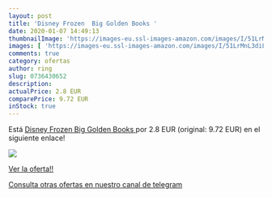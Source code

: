 ```yaml
---
layout: post
title: 'Disney Frozen  Big Golden Books '
date: 2020-01-07 14:49:13
thumbnailImage: 'https://images-eu.ssl-images-amazon.com/images/I/51LrMnL3diL._SL200_.jpg'
images: [ 'https://images-eu.ssl-images-amazon.com/images/I/51LrMnL3diL._SL200_.jpg' ]
comments: true
category: ofertas
author: ring
slug: 0736430652
description:
actualPrice: 2.8 EUR
comparePrice: 9.72 EUR
inStock: true
---
```


Está [Disney Frozen  Big Golden Books ](https://www.amazon.com/dp/0736430652/?tag=redken08-20) por 2.8 EUR (original: 9.72 EUR) en el siguiente enlace!

[![](https://images-eu.ssl-images-amazon.com/images/I/51LrMnL3diL._SL200_.jpg)](https://www.amazon.com/dp/0736430652/?tag=redken08-20)

[Ver la oferta!!](https://www.amazon.com/dp/0736430652/?tag=redken08-20)

[Consulta otras ofertas en nuestro canal de telegram](https://t.me/s/ofertas25)
